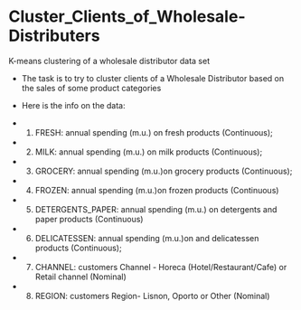 # Cluster_Clients_of_Wholesale-Distributers
K-means clustering of a wholesale distributor data set

- The task is to try to cluster clients of a Wholesale Distributor based on the sales of some product categories

- Here is the info on the data:
- 1)	FRESH: annual spending (m.u.) on fresh products (Continuous);
- 2)	MILK: annual spending (m.u.) on milk products (Continuous);
- 3)	GROCERY: annual spending (m.u.)on grocery products (Continuous);
- 4)	FROZEN: annual spending (m.u.)on frozen products (Continuous)
- 5)	DETERGENTS_PAPER: annual spending (m.u.) on detergents and paper products (Continuous)
- 6)	DELICATESSEN: annual spending (m.u.)on and delicatessen products (Continuous);
- 7)	CHANNEL: customers Channel - Horeca (Hotel/Restaurant/Cafe) or Retail channel (Nominal)
- 8)	REGION: customers Region- Lisnon, Oporto or Other (Nominal)


